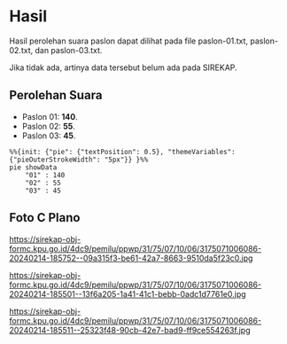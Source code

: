 # Hasil

Hasil perolehan suara paslon dapat dilihat pada file paslon-01.txt, paslon-02.txt, dan paslon-03.txt.

Jika tidak ada, artinya data tersebut belum ada pada SIREKAP.

## Perolehan Suara

 * Paslon 01: **140**.
 * Paslon 02: **55**.
 * Paslon 03: **45**.

```mermaid
%%{init: {"pie": {"textPosition": 0.5}, "themeVariables": {"pieOuterStrokeWidth": "5px"}} }%%
pie showData
    "01" : 140
    "02" : 55
    "03" : 45
```
## Foto C Plano

https://sirekap-obj-formc.kpu.go.id/4dc9/pemilu/ppwp/31/75/07/10/06/3175071006086-20240214-185752--09a315f3-be61-42a7-8663-9510da5f23c0.jpg

https://sirekap-obj-formc.kpu.go.id/4dc9/pemilu/ppwp/31/75/07/10/06/3175071006086-20240214-185501--13f6a205-1a41-41c1-bebb-0adc1d7761e0.jpg

https://sirekap-obj-formc.kpu.go.id/4dc9/pemilu/ppwp/31/75/07/10/06/3175071006086-20240214-185511--25323f48-90cb-42e7-bad9-ff9ce554263f.jpg
